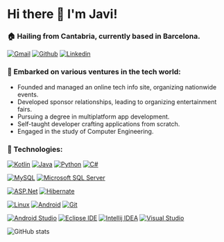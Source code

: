 # Hi there 👋 I'm Javi!

### 🏠 Hailing from Cantabria, currently based in Barcelona.

[![Gmail](https://img.shields.io/badge/Gmail-EA4335?style=flat-square&logo=gmail&logoColor=white&labelColor=black)](mailto:jve.formacio@gmail.com)
[![Github](https://img.shields.io/badge/Github-181717?style=flat-square&logo=github&logoColor=white&labelColor=black)](https://github.com/Jve386/)
[![Linkedin](https://img.shields.io/badge/Linkedin-0A66C2?style=flat-square&logo=linkedin&logoColor=white&labelColor=black)](https://www.linkedin.com/in/javier-d-a2241847/)


### 🌱  Embarked on various ventures in the tech world:
- Founded and managed an online tech info site, organizing nationwide events.
- Developed sponsor relationships, leading to organizing entertainment fairs.
- Pursuing a degree in multiplatform app development.
- Self-taught developer crafting applications from scratch.
- Engaged in the study of Computer Engineering.


### 🔭 Technologies:

[![Kotlin](https://img.shields.io/badge/Kotlin-7F52FF?style=for-the-badge&logo=kotlin&logoColor=white&labelColor=black)](https://kotlinlang.org/)
[![Java](https://img.shields.io/badge/Java-FF160B?style=for-the-badge&logo=java&logoColor=white&labelColor=black)](https://www.java.com/)
[![Python](https://img.shields.io/badge/Python-3776AB?style=for-the-badge&logo=python&logoColor=white&labelColor=black)](https://www.python.org/)
[![C#](https://img.shields.io/badge/C%23-512BD4?style=for-the-badge&logo=c-sharp&logoColor=white&labelColor=black)](https://docs.microsoft.com/en-us/dotnet/csharp/)

[![MySQL](https://img.shields.io/badge/MySQL-4479A1?style=for-the-badge&logo=mysql&logoColor=white&labelColor=black)](https://www.mysql.com/)
[![Microsoft SQL Server](https://img.shields.io/badge/MSQL-CC2927?style=for-the-badge&logo=microsoftsqlserver&logoColor=white&labelColor=black)](https://www.microsoft.com/en-us/sql-server/)

[![ASP.Net](https://img.shields.io/badge/ASP.Net-512BD4?style=for-the-badge&logo=dotnet&logoColor=white&labelColor=black)](https://dotnet.microsoft.com/apps/aspnet)
[![Hibernate](https://img.shields.io/badge/Hibernate-59666C?style=for-the-badge&logo=hibernate&logoColor=white&labelColor=black)](https://hibernate.org/)

[![Linux](https://img.shields.io/badge/Linux-FCC624?style=for-the-badge&logo=linux&logoColor=white&labelColor=black)](https://www.linux.org/)
[![Android](https://img.shields.io/badge/Android-34A853?style=for-the-badge&logo=android&logoColor=white&labelColor=black)](https://www.android.com/)
[![Git](https://img.shields.io/badge/Git-F05032?style=for-the-badge&logo=git&logoColor=white&labelColor=black)](https://git-scm.com/)

[![Android Studio](https://img.shields.io/badge/Android%20Studio-3DDC84?style=for-the-badge&logo=androidstudio&logoColor=white&labelColor=black)](https://developer.android.com/studio)
[![Eclipse IDE](https://img.shields.io/badge/Eclipse-2C2255?style=for-the-badge&logo=eclipseide&logoColor=white&labelColor=black)](https://www.eclipse.org/)
[![Intellij IDEA](https://img.shields.io/badge/Intellij-000000?style=for-the-badge&logo=intellijidea&logoColor=white&labelColor=black)](https://www.jetbrains.com/idea/)
[![Visual Studio](https://img.shields.io/badge/VS-%235C2D91?style=for-the-badge&logo=visualstudio&logoColor=white&labelColor=black)](https://visualstudio.microsoft.com/)


![GitHub stats](https://github-readme-stats.vercel.app/api?username=Jve386&show_icons=true&theme=dark)


<!--
**Jve386/Jve386** is a ✨ _special_ ✨ repository because its `README.md` (this file) appears on your GitHub profile.

Here are some ideas to get you started:

- 🔭 I’m currently working on ...
- 🌱 I’m currently learning ...
- 👯 I’m looking to collaborate on ...
- 🤔 I’m looking for help with ...
- 💬 Ask me about ...
- 📫 How to reach me: ...
- 😄 Pronouns: ...
- ⚡ Fun fact: ...
-->
